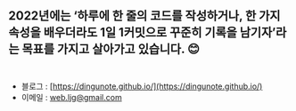 

## 2022년에는 ‘하루에 한 줄의 코드를 작성하거나, 한 가지 속성을 배우더라도 1일 1커밋으로 꾸준히 기록을 남기자’라는 목표를 가지고 살아가고 있습니다. 😊<br><br>
- 블로그 : [https://dingunote.github.io/](https://dingunote.github.io/)
- 이메일 : web.ljg@gmail.com

<!--
**DINGUNOTE/dingunote** is a ✨ _special_ ✨ repository because its `README.md` (this file) appears on your GitHub profile.

Here are some ideas to get you started:

- 🔭 I’m currently working on ...
- 🌱 I’m currently learning ...
- 👯 I’m looking to collaborate on ...
- 🤔 I’m looking for help with ...
- 💬 Ask me about ...
- 📫 How to reach me: ...
- 😄 Pronouns: ...
- ⚡ Fun fact: ...
-->
